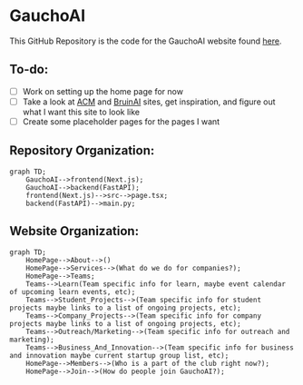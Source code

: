 # GauchoAI

This GitHub Repository is the code for the GauchoAI website found [here]().

## To-do:

- [ ] Work on setting up the home page for now
- [ ] Take a look at [ACM](https://www.ucsbacm.com/) and [BruinAI](https://bruinai.org/) sites, get inspiration, and figure out what I want this site to look like
- [ ] Create some placeholder pages for the pages I want

## Repository Organization:

```mermaid
graph TD;
    GauchoAI-->frontend(Next.js);
    GauchoAI-->backend(FastAPI);
    frontend(Next.js)-->src-->page.tsx;
    backend(FastAPI)-->main.py;
```

## Website Organization:

```mermaid
graph TD;
    HomePage-->About-->()
    HomePage-->Services-->(What do we do for companies?);
    HomePage-->Teams;
    Teams-->Learn(Team specific info for learn, maybe event calendar of upcoming learn events, etc);
    Teams-->Student_Projects-->(Team specific info for student projects maybe links to a list of ongoing projects, etc);
    Teams-->Company_Projects-->(Team specific info for company projects maybe links to a list of ongoing projects, etc);
    Teams-->Outreach/Marketing-->(Team specific info for outreach and marketing);
    Teams-->Business_And_Innovation-->(Team specific info for business and innovation maybe current startup group list, etc);
    HomePage-->Members-->(Who is a part of the club right now?);
    HomePage-->Join-->(How do people join GauchoAI?);
```

